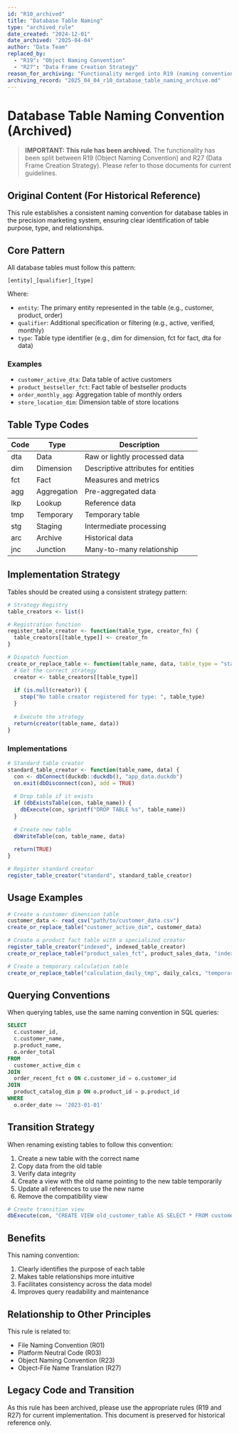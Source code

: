 ```yaml
---
id: "R10_archived"
title: "Database Table Naming"
type: "archived_rule"
date_created: "2024-12-01"
date_archived: "2025-04-04"
author: "Data Team"
replaced_by:
  - "R19": "Object Naming Convention"
  - "R27": "Data Frame Creation Strategy"
reason_for_archiving: "Functionality merged into R19 (naming conventions) and R27 (implementation strategy)"
archiving_record: "2025_04_04_r10_database_table_naming_archive.md"
---
```


# Database Table Naming Convention (Archived)

> **IMPORTANT: This rule has been archived.** The functionality has been split between R19 (Object Naming Convention) and R27 (Data Frame Creation Strategy). Please refer to those documents for current guidelines.

## Original Content (For Historical Reference)

This rule establishes a consistent naming convention for database tables in the precision marketing system, ensuring clear identification of table purpose, type, and relationships.

## Core Pattern

All database tables must follow this pattern:

```
[entity]_[qualifier]_[type]
```

Where:
- `entity`: The primary entity represented in the table (e.g., customer, product, order)
- `qualifier`: Additional specification or filtering (e.g., active, verified, monthly)
- `type`: Table type identifier (e.g., dim for dimension, fct for fact, dta for data)

### Examples

- `customer_active_dta`: Data table of active customers
- `product_bestseller_fct`: Fact table of bestseller products
- `order_monthly_agg`: Aggregation table of monthly orders
- `store_location_dim`: Dimension table of store locations

## Table Type Codes

| Code | Type | Description |
|------|------|-------------|
| dta | Data | Raw or lightly processed data |
| dim | Dimension | Descriptive attributes for entities |
| fct | Fact | Measures and metrics |
| agg | Aggregation | Pre-aggregated data |
| lkp | Lookup | Reference data |
| tmp | Temporary | Temporary table |
| stg | Staging | Intermediate processing |
| arc | Archive | Historical data |
| jnc | Junction | Many-to-many relationship |

## Implementation Strategy

Tables should be created using a consistent strategy pattern:

```r
# Strategy Registry
table_creators <- list()

# Registration function
register_table_creator <- function(table_type, creator_fn) {
  table_creators[[table_type]] <- creator_fn
}

# Dispatch function
create_or_replace_table <- function(table_name, data, table_type = "standard") {
  # Get the correct strategy
  creator <- table_creators[[table_type]]
  
  if (is.null(creator)) {
    stop("No table creator registered for type: ", table_type)
  }
  
  # Execute the strategy
  return(creator(table_name, data))
}
```

### Implementations

```r
# Standard table creator
standard_table_creator <- function(table_name, data) {
  con <- dbConnect(duckdb::duckdb(), "app_data.duckdb")
  on.exit(dbDisconnect(con), add = TRUE)
  
  # Drop table if it exists
  if (dbExistsTable(con, table_name)) {
    dbExecute(con, sprintf("DROP TABLE %s", table_name))
  }
  
  # Create new table
  dbWriteTable(con, table_name, data)
  
  return(TRUE)
}

# Register standard creator
register_table_creator("standard", standard_table_creator)
```

## Usage Examples

```r
# Create a customer dimension table
customer_data <- read_csv("path/to/customer_data.csv")
create_or_replace_table("customer_active_dim", customer_data)

# Create a product fact table with a specialized creator
register_table_creator("indexed", indexed_table_creator)
create_or_replace_table("product_sales_fct", product_sales_data, "indexed")

# Create a temporary calculation table
create_or_replace_table("calculation_daily_tmp", daily_calcs, "temporary")
```

## Querying Conventions

When querying tables, use the same naming convention in SQL queries:

```sql
SELECT 
  c.customer_id,
  c.customer_name,
  p.product_name,
  o.order_total
FROM 
  customer_active_dim c
JOIN 
  order_recent_fct o ON c.customer_id = o.customer_id
JOIN 
  product_catalog_dim p ON o.product_id = p.product_id
WHERE 
  o.order_date >= '2023-01-01'
```

## Transition Strategy

When renaming existing tables to follow this convention:

1. Create a new table with the correct name
2. Copy data from the old table
3. Verify data integrity
4. Create a view with the old name pointing to the new table temporarily
5. Update all references to use the new name
6. Remove the compatibility view

```r
# Create transition view
dbExecute(con, "CREATE VIEW old_customer_table AS SELECT * FROM customer_active_dim")
```

## Benefits

This naming convention:
1. Clearly identifies the purpose of each table
2. Makes table relationships more intuitive
3. Facilitates consistency across the data model
4. Improves query readability and maintenance

## Relationship to Other Principles

This rule is related to:
- File Naming Convention (R01)
- Platform Neutral Code (R03)
- Object Naming Convention (R23)
- Object-File Name Translation (R27)

## Legacy Code and Transition

As this rule has been archived, please use the appropriate rules (R19 and R27) for current implementation. This document is preserved for historical reference only.